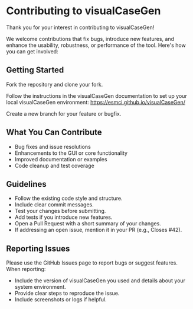 # Contributing to visualCaseGen

Thank you for your interest in contributing to visualCaseGen!

We welcome contributions that fix bugs, introduce new features, and enhance the usability, robustness, or performance of the tool. Here's how you can get involved:

## Getting Started

Fork the repository and clone your fork.

Follow the instructions in the visualCaseGen documentation to set up your local visualCaseGen environment: https://esmci.github.io/visualCaseGen/

Create a new branch for your feature or bugfix.

## What You Can Contribute

- Bug fixes and issue resolutions
- Enhancements to the GUI or core functionality
- Improved documentation or examples
- Code cleanup and test coverage

## Guidelines

- Follow the existing code style and structure.
- Include clear commit messages.
- Test your changes before submitting.
- Add tests if you introduce new features.
- Open a Pull Request with a short summary of your changes.
- If addressing an open issue, mention it in your PR (e.g., Closes #42).

## Reporting Issues

Please use the GitHub Issues page to report bugs or suggest features. When reporting:

- Include the version of visualCaseGen you used and details about your system environment.
- Provide clear steps to reproduce the issue.
- Include screenshots or logs if helpful.
